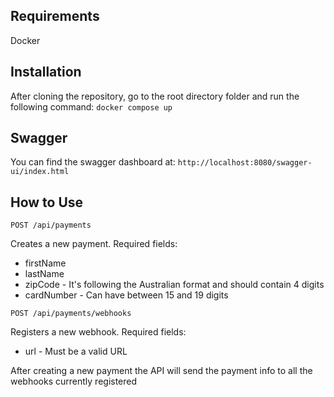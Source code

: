 ## Requirements
Docker

## Installation
After cloning the repository, go to the root directory folder and run the following command:
`docker compose up`

## Swagger
You can find the swagger dashboard at: `http://localhost:8080/swagger-ui/index.html`

## How to Use
`POST /api/payments`  

Creates a new payment. Required fields:  
* firstName
* lastName
* zipCode - It's following the Australian format and should contain 4 digits
* cardNumber - Can have between 15 and 19 digits

`POST /api/payments/webhooks`  

Registers a new webhook. Required fields:  
* url - Must be a valid URL

After creating a new payment the API will send the payment info to all the webhooks currently registered

